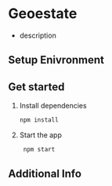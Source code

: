 # Geoestate
- description

## Setup Enivronment


## Get started

1. Install dependencies

   ```bash
   npm install
   ```

2. Start the app

   ```bash
    npm start
   ```
## Additional Info
